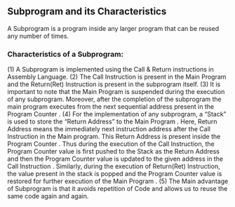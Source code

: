 ## Subprogram and its Characteristics
A Subprogram is a program inside any larger program that can be reused any number of times.
### Characteristics of a Subprogram:
(1) A Subprogram is implemented using the Call & Return instructions in Assembly Language.
(2) The Call Instruction is present in the Main Program and the Return(Ret) Instruction is present in the subprogram itself.
(3) It is important to note that the Main Program is suspended during the execution of any subprogram. Moreover, after the completion of the subprogram the main program executes from the next sequential address present in the Program Counter .
(4) For the implementation of any subprogram, a “Stack” is used to store the “Return Address” to the Main Program . Here, Return Address means the immediately next instruction address after the Call Instruction in the Main program. This Return Address is present inside the Program Counter . Thus during the execution of the Call Instruction, the Program Counter value is first pushed to the Stack as the Return Address and then the Program Counter value is updated to the given address in the Call Instruction . Similarly, during the execution of Return(Ret) Instruction, the value present in the stack is popped and the Program Counter value is restored for further execution of the Main Program .
(5) The Main advantage of Subprogram is that it avoids repetition of Code and allows us to reuse the same code again and again.

